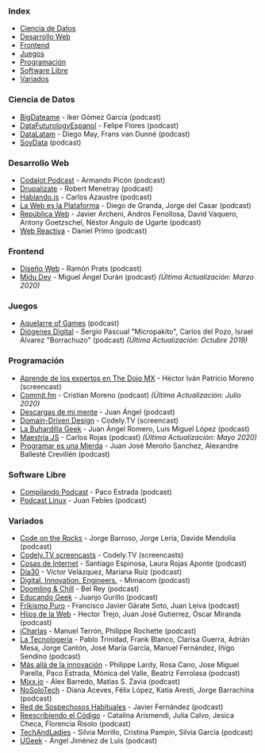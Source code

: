 ### Index

* [Ciencia de Datos](#ciencia-de-datos)
* [Desarrollo Web](#desarrollo-web)
* [Frontend](#frontend)
* [Juegos](#juegos)
* [Programación](#programación)
* [Software Libre](#software-libre)
* [Variados](#variados)


### Ciencia de Datos

* [BigDateame](https://bigdateame.com) - Iker Gómez García (podcast)
* [DataFuturologyEspanol](https://www.datafuturology.com/data-futurology-espanol) - Felipe Flores (podcast)
* [DataLatam](http://www.datalatam.com) - Diego May, Frans van Dunné (podcast)
* [SoyData](https://www.ivoox.com/podcast-soydata-ciencia-datos-a-tu_sq_f1414925_1.html) (podcast)


### Desarrollo Web

* [Codalot Podcast](https://anchor.fm/codalot) - Armando Picón (podcast)
* [Drupalízate](https://anchor.fm/drupalizate) - Robert Menetray (podcast)
* [Hablando.js](https://anchor.fm/carlosazaustre) - Carlos Azaustre (podcast)
* [La Web es la Plataforma](https://anchor.fm/the-web-is-the-platform) - Diego de Granda, Jorge del Casar (podcast)
* [República Web](https://republicaweb.es) - Javier Archeni, Andros Fenollosa, David Vaquero, Antony Goetzschel, Néstor Angulo de Ugarte (podcast)
* [Web Reactiva](https://www.danielprimo.io/podcast) - Daniel Primo (podcast)


### Frontend

* [Diseño Web](https://pampua.es/podcast) - Ramón Prats (podcast)
* [Midu Dev](https://midu.dev/podcast) - Miguel Ángel Durán (podcast) *(Última Actualización: Marzo 2020)*


### Juegos

* [Aquelarre of Games](https://aquelarreofgames.com.ar/podcast/) (podcast)
* [Diógenes Digital](https://diogenesdigital.es/podcasts/) - Sergio Pascual "Micropakito", Carlos del Pozo, Israel Alvarez "Borrachuzo" (podcast) *(Última Actualización: Octubre 2019)*


### Programación

* [Aprende de los expertos en The Dojo MX](https://www.youtube.com/playlist?list=PLfeFnTZNTVDO5UwcIvWherSLxuBuK6ve4) - Héctor Iván Patricio Moreno (screencast)
* [Commit.fm](https://anchor.fm/khriztianmoreno) - Cristian Moreno (podcast) *(Última Actualización: Julio 2020)*
* [Descargas de mi mente](https://www.ivoox.com/podcast-descargas-mi-mente_sq_f1584288_1.html) - Juan Ángel (podcast)
* [Domain-Driven Design](https://www.youtube.com/playlist?list=PLZVwXPbHD1KMsiA7ahRSbIwS3QMsQ0SbL) - Codely.TV (screencast)
* [La Buhardilla Geek](https://www.ivoox.com/podcast-buhardilla-geek_sq_f1465450_1.html) - Juan Ángel Romero, Luis Miguel López (podcast)
* [Maestría JS](https://anchor.fm/maestriajs) - Carlos Rojas (podcast) *(Última Actualización: Mayo 2020)*
* [Programar es una Mierda](https://www.programaresunamierda.com) - Juan José Meroño Sanchez, Alexandre Ballesté Crevillén (podcast)


### Software Libre

* [Compilando Podcast](https://compilando.audio) - Paco Estrada (podcast)
* [Podcast Linux](https://podcastlinux.com) - Juan Febles (podcast)


### Variados

* [Code on the Rocks](http://codeontherocks.fm) - Jorge Barroso, Jorge Lería, Davide Mendolia (podcast)
* [Codely.TV screencasts](https://codely.tv/blog/screencasts/) - Codely.TV (screencasts)
* [Cosas de Internet](https://cosasdeinternet.fm/episodios) - Santiago Espinosa, Laura Rojas Aponte (podcast)
* [Día30](https://www.dia30.mx) - Víctor Velázquez, Mariana Ruiz (podcast)
* [Digital. Innovation. Engineers.](https://anchor.fm/mimacom) - Mimacom (podcast)
* [Doomling & Chill](https://anchor.fm/bel-rey) - Bel Rey (podcast)
* [Educando Geek](https://educandogeek.github.io) - Juanjo Gurillo (podcast)
* [Frikismo Puro](https://www.ivoox.com/podcast-frikismo-puro_sq_f1268809_1.html) - Francisco Javier Gárate Soto, Juan Leiva (podcast)
* [Hijos de la Web](https://www.ivoox.com/podcast-hijos-web_sq_f1588708_1.html) - Hector Trejo, Juan José Gutierrez, Óscar Miranda (podcast)
* [iCharlas](https://www.ivoox.com/podcast-icharlas-podcast_sq_f155400_1.html) - Manuel Terrón, Philippe Rochette (podcast)
* [La Tecnologería](https://tecnologeria.com) - Pablo Trinidad, Frank Blanco, Clarisa Guerra, Adrián Mesa, Jorge Cantón, José María García, Manuel Fernández, Iñigo Sendino (podcast)
* [Más allá de la innovación](https://masalladelainnovacion.com/todos-los-podcasts/) - Philippe Lardy, Rosa Cano, Jose Miguel Parella, Paco Estrada, Mónica del Valle, Beatriz Ferrolasa (podcast)
* [Mixx.io](https://mixx.io/podcasts) - Álex Barredo, Matías S. Zavia (podcast)
* [NoSoloTech](https://www.ivoox.com/podcast-nosolotech-podcast_sq_f1851397_1.html) - Diana Aceves, Félix López, Katia Aresti, Jorge Barrachina (podcast)
* [Red de Sospechosos Habituales](https://www.ivoox.com/podcast-red-sospechosos-habituales_sq_f1564393_1.html) - Javier Fernández (podcast)
* [Reescribiendo el Código](https://open.spotify.com/show/6efO7Lp5LENT3jqR0sYIG5) - Catalina Arismendi, Julia Calvo, Jesica Checa, Florencia Risolo (podcast)
* [TechAndLadies](https://anchor.fm/techladies) - Silvia Morillo, Cristina Pampín, Silvia García (podcast)
* [UGeek](https://ugeek.github.io) - Ángel Jiménez de Luis (podcast)
